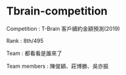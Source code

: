 # Tbrain-competition

Competition : T-Brain 客戶續約金額預測(2019)

Rank : 8th/495

Team : 都看看是誰來了

Team members : 陳俊穎、莊博勝、吳亦振

